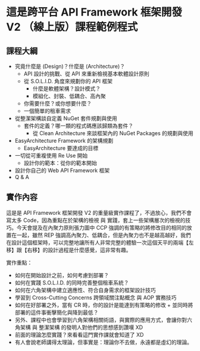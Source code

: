 ﻿# 這是跨平台 API Framework 框架開發 V2 （線上版）課程範例程式

## 課程大綱

* 究竟什麼是 (Design)？什麼是 (Architecture)？ 
  - API 設計的挑戰、從 API 來重新檢視基本軟體設計原則
  - 從 S.O.L.I.D. 角度來規劃你的 API 框架
	- 什麼是軟體架構？設計模式？
	- 模組化、封裝、低耦合、高內聚
  - 你需要什麼？或你想要什麼？
  - 一個簡單的租車需求
* 從整潔架構談自定義 NuGet 套件規劃與使用
	- 套件的定義？哪一類的程式碼應該歸類為套件？
	  - 從 Clean Architecture 來談框架內的 NuGet Packages 的規劃與使用
* EasyArchitecture Framework 的架構規劃
  - EasyArchitecture 要達成的目標
* 一切從可重複使用 Re Use 開始
	- 設計你的範本：從你的範本開始
* 設計你自己的 Web API Framework 框架
* Q & A

## 實作內容

這是是 API Framework 框架開發 V2 的重量級實作課程了，不過放心，我們不會寫太多 Code，因為重點在於架構的檢視 與 實踐，套上一些架構層次的檢視的技巧。今天會提及在內聚力原則張力圖中 CCP 強調的有策略的將修改目的相同的放置在一起，雖然 REP 強調高內聚力、低耦合，但是內聚力也不是越高越好，我們在設計這個框架時，可以完整地讓所有人非常完整的體驗一次這個天平的兩端【左移】跟【右移】的設計過程是什麼感覺，這非常有趣。

實作重點：
* 如何在開始設計之前，如何考慮到部署？
* 如何在實踐 S.O.L.I.D. 的同時完善整個租車系統？
* 如何在六角架構中建立適應性、符合自身需求的框架設計技巧
* 學習到 Cross-Cutting Concerns 跨領域關注點概念 與 AOP 實務技巧
* 如何在好部署之外，當有 CR 時，你的設計是能達到有策略的修改 + 並同時將部署的這件事衝擊簡化與降到最低？
* 另外、課程中也會學習到六角架構相關術語，與實際的應用方式，會讓你對六角架構 與 整潔架構 的發明人對他們的思想感到讚嘆 XD
* 前面的理論怎麼實踐？來看看這門實作課就會知道了 XD
* 有人會說老師講得太理論，但事實是：理論你不去做，永遠都是虛幻的理論。